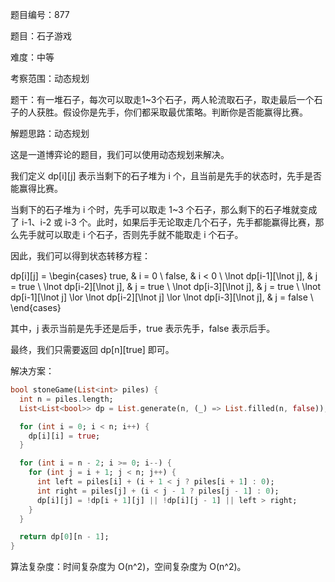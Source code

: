 题目编号：877

题目：石子游戏

难度：中等

考察范围：动态规划

题干：有一堆石子，每次可以取走1~3个石子，两人轮流取石子，取走最后一个石子的人获胜。假设你是先手，你们都采取最优策略。判断你是否能赢得比赛。

解题思路：动态规划

这是一道博弈论的题目，我们可以使用动态规划来解决。

我们定义 dp[i][j] 表示当剩下的石子堆为 i 个，且当前是先手的状态时，先手是否能赢得比赛。

当剩下的石子堆为 i 个时，先手可以取走 1~3 个石子，那么剩下的石子堆就变成了 i-1、i-2 或 i-3 个。此时，如果后手无论取走几个石子，先手都能赢得比赛，那么先手就可以取走 i 个石子，否则先手就不能取走 i 个石子。

因此，我们可以得到状态转移方程：


dp[i][j] = \begin{cases}
true, & i = 0 \\
false, & i < 0 \\
\lnot dp[i-1][\lnot j], & j = true \\
\lnot dp[i-2][\lnot j], & j = true \\
\lnot dp[i-3][\lnot j], & j = true \\
\lnot dp[i-1][\lnot j] \lor \lnot dp[i-2][\lnot j] \lor \lnot dp[i-3][\lnot j], & j = false \\
\end{cases}


其中，j 表示当前是先手还是后手，true 表示先手，false 表示后手。

最终，我们只需要返回 dp[n][true] 即可。

解决方案：

```dart
bool stoneGame(List<int> piles) {
  int n = piles.length;
  List<List<bool>> dp = List.generate(n, (_) => List.filled(n, false));

  for (int i = 0; i < n; i++) {
    dp[i][i] = true;
  }

  for (int i = n - 2; i >= 0; i--) {
    for (int j = i + 1; j < n; j++) {
      int left = piles[i] + (i + 1 < j ? piles[i + 1] : 0);
      int right = piles[j] + (i < j - 1 ? piles[j - 1] : 0);
      dp[i][j] = !dp[i + 1][j] || !dp[i][j - 1] || left > right;
    }
  }

  return dp[0][n - 1];
}
```

算法复杂度：时间复杂度为 O(n^2)，空间复杂度为 O(n^2)。